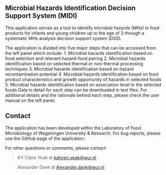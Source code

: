 ## Microbial Hazards Identification Decision Support System (MIDI)

This application serves as a tool to identify microbial hazards (MHs) in
food products for infants and young children up to the age of 3 through
a systematic MHs analysis decision support system (DSS).

The application is divided into five major steps that can be accessed
from the left panel which include: 1. Microbial hazards identification
based on food selection and relevant hazard-food pairing 2. Microbial
hazards identification based on selected thermal or non-thermal
processing techniques 3. Microbial hazards identification based on
hazard recontamination potential 4. Microbial hazards identification
based on food product characteristics and growth opportunity of hazards
in selected foods 5. Microbial hazards identification based on
association level to the selected foods Data in detail for each step can
be downloaded in text files. For additional details and the rationale
behind each step, please check the user manual on the left panel.

## Contact

The application has been developed within the Laboratory of Food
Microbiology of Wageningen University & Research. For bug reports,
please use the GitHub page of the application:

For other questions or comments, please contact:

> KY Claire Yeak at <kahyen.yeak@wur.nl>

> Alexander Dank at <Alexander.dank@wur.nl>
